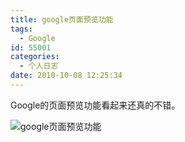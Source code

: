```yaml
---
title: google页面预览功能
tags:
  - Google
id: 55001
categories:
  - 个人日志
date: 2010-10-08 12:25:34
---
```


Google的页面预览功能看起来还真的不错。

![google页面预览功能](http://seoskys.appspot.com/upload/agdzZW9za3lzchILEgpVcGxvYWRGaWxlGMG1Aww.png)